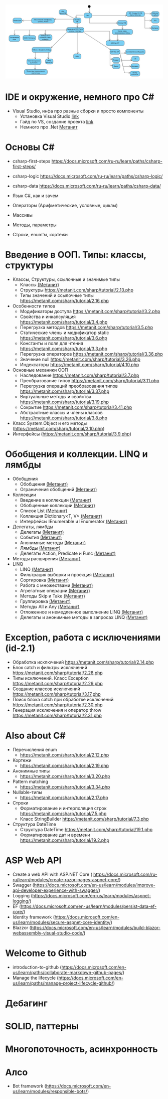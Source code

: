 ![Main](main.jpg)


# IDE и окружение, немного про C#

- Visual Studio, инфа про разные сборки и просто компоненты
  - Установка Visual Studio [link](https://docs.microsoft.com/ru-ru/visualstudio/install/install-visual-studio?view=vs-2019)
  - Гайд по VS, создание проекта [link](https://docs.microsoft.com/ru-ru/visualstudio/get-started/csharp/visual-studio-ide?view=vs-2019)
  - Немного про .Net [Метанит](https://metanit.com/sharp/tutorial/1.1.php)

# Основы C#

- csharp-first-steps https://docs.microsoft.com/ru-ru/learn/paths/csharp-first-steps/
- csharp-logic https://docs.microsoft.com/ru-ru/learn/paths/csharp-logic/
- csharp-data https://docs.microsoft.com/ru-ru/learn/paths/csharp-data/

- Язык C#, как и зачем
- Операторы (Арифметические, условные, циклы)
- Массивы
- Методы, параметры
- Строки, enum'ы, кортежи

# Введение в ООП. Типы: классы, структуры

- Классы, Структуры, ссылочные и значимые типы
  - Классы [(Метанит)](https://metanit.com/sharp/tutorial/3.1.php)
  - Структуры https://metanit.com/sharp/tutorial/2.13.php
  - Типы значений и ссылочные типы https://metanit.com/sharp/tutorial/2.16.php
- Особенности типов
  - Модификаторы доступа https://metanit.com/sharp/tutorial/3.2.php
  - Свойства и инкапсуляция https://metanit.com/sharp/tutorial/3.4.php
  - Перегрузка методов https://metanit.com/sharp/tutorial/3.5.php
  - Статические члены и модификатор static https://metanit.com/sharp/tutorial/3.6.php
  - Константы и поля для чтения https://metanit.com/sharp/tutorial/3.3.php
  - Перегрузка операторов https://metanit.com/sharp/tutorial/3.36.php
  - Значение null https://metanit.com/sharp/tutorial/3.26.php
  - Индексаторы https://metanit.com/sharp/tutorial/4.10.php
- Основные механики ООП
  - Наследование https://metanit.com/sharp/tutorial/3.7.php
  - Преобразование типов https://metanit.com/sharp/tutorial/3.11.php
  - Перегрузка операций преобразования типов https://metanit.com/sharp/tutorial/3.37.php
  - Виртуальные методы и свойства https://metanit.com/sharp/tutorial/3.19.php
  - Сокрытие https://metanit.com/sharp/tutorial/3.41.php
  - Абстрактные классы и члены классов https://metanit.com/sharp/tutorial/3.8.php
- Класс System.Object и его методы (https://metanit.com/sharp/tutorial/3.10.php)
- Интерфейсы (https://metanit.com/sharp/tutorial/3.9.php)

# Обобщения и коллекции. LINQ и лямбды

- Обобщения
  - Обобщения [(Метанит)](https://metanit.com/sharp/tutorial/3.12.php)
  - Ограничения обобщений [(Метанит)](https://metanit.com/sharp/tutorial/3.38.php)
- Коллекции
  - Введение в коллекции [(Метанит)](https://metanit.com/sharp/tutorial/4.1.php)
  - Обобщенные коллекции [(Метанит)](https://metanit.com/sharp/tutorial/4.4.php)
  - Список List<T> [(Метанит)](https://metanit.com/sharp/tutorial/4.5.php)
  - Коллекция Dictionary<T, V> [(Метанит)](https://metanit.com/sharp/tutorial/4.9.php)
  - Интерфейсы IEnumerable и IEnumerator [(Метанит)](https://metanit.com/sharp/tutorial/4.11.php)
- Делегаты, лямбды
  - Делегаты [(Метанит)](https://metanit.com/sharp/tutorial/3.13.php)
  - События [(Метанит)](https://metanit.com/sharp/tutorial/3.14.php)
  - Анонимные методы [(Метанит)](https://metanit.com/sharp/tutorial/3.15.php)
  - Лямбды [(Метанит)](https://metanit.com/sharp/tutorial/3.16.php)
  - Делегаты Action, Predicate и Func [(Метанит)](https://metanit.com/sharp/tutorial/3.33.php)
- Методы расширения [(Метанит)](https://metanit.com/sharp/tutorial/3.18.php)
- LINQ
  - LINQ [(Метанит)](https://metanit.com/sharp/tutorial/15.1.php)
  - Фильтрация выборки и проекция [(Метанит)](https://metanit.com/sharp/tutorial/15.2.php)
  - Сортировка [(Метанит)](https://metanit.com/sharp/tutorial/15.3.php)
  - Работа с множествами [(Метанит)](https://metanit.com/sharp/tutorial/15.4.php)
  - Агрегатные операции [(Метанит)](https://metanit.com/sharp/tutorial/15.5.php)
  - Методы Skip и Take [(Метанит)](https://metanit.com/sharp/tutorial/15.11.php)
  - Группировка [(Метанит)](https://metanit.com/sharp/tutorial/15.6.php)
  - Методы All и Any [(Метанит)](https://metanit.com/sharp/tutorial/15.10.php)
  - Отложенное и немедленное выполнение LINQ [(Метанит)](https://metanit.com/sharp/tutorial/15.8.php)
  - Делегаты и анонимные методы в запросах LINQ [(Метанит)](https://metanit.com/sharp/tutorial/15.9.php)

# Exception, работа с исключениями (id-2.1)

- Обработка исключений https://metanit.com/sharp/tutorial/2.14.php
- Блок catch и фильтры исключений https://metanit.com/sharp/tutorial/2.28.php
- Типы исключений. Класс Exception https://metanit.com/sharp/tutorial/2.29.php
- Создание классов исключений https://metanit.com/sharp/tutorial/3.17.php
- Поиск блока catch при обработке исключений https://metanit.com/sharp/tutorial/2.30.php
- Генерация исключения и оператор throw https://metanit.com/sharp/tutorial/2.31.php

# Also about C#

- Перечисления enum
  - https://metanit.com/sharp/tutorial/2.12.php
- Кортежи
  - https://metanit.com/sharp/tutorial/2.19.php
- Анонимные типы
  - https://metanit.com/sharp/tutorial/3.20.php
- Pattern matching
  - https://metanit.com/sharp/tutorial/3.34.php
- Nullable-типы
  - https://metanit.com/sharp/tutorial/2.17.php
- Строки
  - Форматирование и интерполяция строк https://metanit.com/sharp/tutorial/7.5.php
  - Класс StringBuilder https://metanit.com/sharp/tutorial/7.3.php
- Структура DateTime
  - Структура DateTime https://metanit.com/sharp/tutorial/19.1.php
  - Форматирование дат и времени https://metanit.com/sharp/tutorial/19.2.php

# ASP Web API

- Create a web API with ASP.NET Core ( https://docs.microsoft.com/ru-ru/learn/modules/create-razor-pages-aspnet-core/)
- Swagger (https://docs.microsoft.com/en-us/learn/modules/improve-api-developer-experience-with-swagger/)
- Logging (https://docs.microsoft.com/en-us/learn/modules/aspnet-logging/)
- EF (https://docs.microsoft.com/en-us/learn/modules/persist-data-ef-core/)
- Identity framework (https://docs.microsoft.com/en-us/learn/modules/secure-aspnet-core-identity/)
- Blazzor (https://docs.microsoft.com/en-us/learn/modules/build-blazor-webassembly-visual-studio-code/)

# Welcome to Github

- introduction-to-github (https://docs.microsoft.com/en-us/learn/paths/collaborate-markdown-github-pages/)
- Manage the lifecycle (https://docs.microsoft.com/en-us/learn/paths/manage-project-lifecycle-github/)

# Дебагинг
# SOLID, паттерны
# Многопоточность, асинхронность
# Алсо

- Bot framework (https://docs.microsoft.com/en-us/learn/modules/responsible-bots/)
